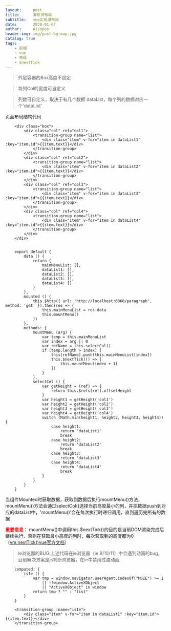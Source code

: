```yaml
---
layout:     post
title:      瀑布流布局
subtitle:   vue实现瀑布流
date:       2020-01-07
author:     Aisopos
header-img: img/post-bg-map.jpg
catalog: true
tags:
    - 前端
    - vue
    - 布局
    - $nextTick
---
```


> 外层容器的Box高度不固定

> 每列Col的宽度可自定义

> 列数可自定义，取决于有几个数据 dataList，每个列的数据对应一个'dataList'


页面布局结构代码

        <div class="box">
            <div class="col" ref="col1">
                <transition-group name="list">
                    <div class="item" v-for="item in dataList1" :key="item.id">{{item.text}}</div>
                </transition-group>
            </div>
            <div class="col" ref="col2">
                <transition-group name="list">
                    <div class="item" v-for="item in dataList2" :key="item.id">{{item.text}}</div>
                </transition-group>
            </div>
            <div class="col" ref="col3">
                <transition-group name="list">
                    <div class="item" v-for="item in dataList3" :key="item.id">{{item.text}}</div>
                </transition-group>
            </div>
            <div class="col" ref="col4">
                <transition-group name="list">
                    <div class="item" v-for="item in dataList4" :key="item.id">{{item.text}}</div>
                </transition-group>
            </div>
        </div>


        export default {
            data () {
                return {
                    mainMenuList: [],
                    dataList1: [],
                    dataList2: [],
                    dataList3: [],
                    dataList4: []
                }
            },
            mounted () {
                this.$http({ url: 'http://localhost:6060/paragraph', method: 'get' }).then(res => {
                    this.mainMenuList = res.data
                    this.mountMenu()
                })
            },
            methods: {
                mountMenu (arg) {
                    var temp = this.mainMenuList
                    var index = arg || 0
                    var refName = this.selectCol()
                    if (temp.length > index) {
                        this[refName].push(this.mainMenuList[index])
                        this.$nextTick(() => {
                            this.mountMenu(index + 1)
                        })
                    }
                },
                selectCol () {
                    var getHeight = (ref) => {
                        return this.$refs[ref].offsetHeight
                    }
                    var height1 = getHeight('col1')
                    var height2 = getHeight('col2')
                    var height3 = getHeight('col3')
                    var height4 = getHeight('col4')
                    switch (Math.min(height1, height2, height3, height4)) {
                        case height1:
                            return 'dataList1'
                            break
                        case height2:
                            return 'dataList2'
                            break
                        case height3:
                            return 'dataList3'
                        case height4:
                            return 'dataList4'
                            break
                    }
                }
            }
        }

当组件Mounted时获取数据，获取到数据后执行mountMenu()方法，mountMenu()方法会通过selectCol()选择当前高度最小的列，并把数据push到对应的dataList中，'mountMenu()'会在每次执行时递归调用，直到遍历完所有的数据

<span style='color:red;font-weight:bold'>重要信息</span>：
mountMenu()中调用this.$nextTick()的目的是当前DOM渲染完成后继续执行，否则在获取最小高度的列时，每次获取到的高度都为0（<a href="https://cn.vuejs.org/v2/api/#vm-nextTick" target="_blank">vm.nextTick()vue官方文档</a>）

> ie浏览器的BUG:上述代码在ie浏览器（ie 9/10/11）中会遇到动画的bug，目前解决方案是js判断浏览器，在ie中禁用过渡动画

        computed: {
            isIe () {
                var tmp = window.navigator.userAgent.indexOf("MSIE") >= 1
                    || !!window.ActiveXObject
                    || "ActiveXObject" in window
                return tmp ? "" : "list"
            }
        }

        <transition-group :name="isIe">
            <div class="item" v-for="item in dataList1" :key="item.id">{{item.text}}</div>
        </transition-group>